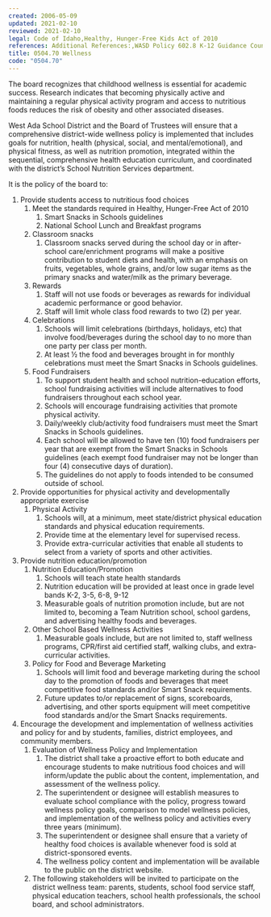 ```yaml
---
created: 2006-05-09
updated: 2021-02-10
reviewed: 2021-02-10
legal: Code of Idaho,Healthy, Hunger-Free Kids Act of 2010
references: Additional References:,WASD Policy 602.8 K-12 Guidance Counseling Programs,WASD Policy 602.4 Health Education
title: 0504.70 Wellness
code: "0504.70"
---
```


The board recognizes that childhood wellness is essential for academic success. Research indicates that becoming physically active and maintaining a regular physical activity program and access to nutritious foods reduces the risk of obesity and other associated diseases.

West Ada School District and the Board of Trustees will ensure that a comprehensive district-wide wellness policy is implemented that includes goals for nutrition, health (physical, social, and mental/emotional), and physical fitness, as well as nutrition promotion, integrated within the sequential, comprehensive health education curriculum, and coordinated with the district’s School Nutrition Services department.

It is the policy of the board to:

1. Provide students access to nutritious food choices
    1. Meet the standards required in Healthy, Hunger-Free Act of 2010
        1. Smart Snacks in Schools guidelines
        1. National School Lunch and Breakfast programs
    1. Classroom snacks
        1. Classroom snacks served during the school day or in after-school care/enrichment programs will make a positive contribution to student diets and health, with an emphasis on fruits, vegetables, whole grains, and/or low sugar items as the primary snacks and water/milk as the primary beverage.
    1. Rewards
        1. Staff will not use foods or beverages as rewards for individual academic performance or good     behavior.
        1. Staff will limit whole class food rewards to two (2) per year.
    1. Celebrations
        1. Schools will limit celebrations (birthdays, holidays, etc) that involve food/beverages during the school day to no more than one party per class per month.
        1. At least ½ the food and beverages brought in for monthly celebrations must meet the Smart Snacks in Schools guidelines.
    1. Food Fundraisers
        1. To support student health and school nutrition-education efforts, school fundraising activities will         include alternatives to food fundraisers throughout each school year.
        1. Schools will encourage fundraising activities that promote physical activity.
        1. Daily/weekly club/activity food fundraisers must meet the Smart Snacks in Schools guidelines.
        1. Each school will be allowed to have ten (10) food fundraisers per year that are exempt from the         Smart Snacks in Schools guidelines (each exempt food fundraiser may not be longer than four (4)         consecutive days of duration).
        1. The guidelines do not apply to foods intended to be consumed outside of school.
1. Provide opportunities for physical activity and developmentally appropriate exercise
    1. Physical Activity
        1. Schools will, at a minimum, meet state/district physical education standards and physical education         requirements.
        1. Provide time at the elementary level for supervised recess.
        1. Provide extra-curricular activities that enable all students to select from a variety of sports and other activities.
1. Provide nutrition education/promotion
    1. Nutrition Education/Promotion
        1. Schools will teach state health standards
        1. Nutrition education will be provided at least once in grade level bands K-2, 3-5, 6-8, 9-12
        1. Measurable goals of nutrition promotion include, but are not limited to, becoming a Team         Nutrition school, school gardens, and advertising healthy foods and beverages.
    1. Other School Based Wellness Activities
        1. Measurable goals include, but are not limited to, staff wellness programs, CPR/first aid certified         staff, walking clubs, and extra-curricular activities.
    1. Policy for Food and Beverage Marketing
        1. Schools will limit food and beverage marketing during the school day to the promotion of foods         and beverages that meet competitive food standards and/or Smart Snack requirements.
        1. Future updates to/or replacement of signs, scoreboards, advertising, and other sports equipment         will meet competitive food standards and/or the Smart Snacks requirements.
1. Encourage the development and implementation of wellness activities and policy for and by students, families, district employees, and community members.
    1. Evaluation of Wellness Policy and Implementation
        1. The district shall take a proactive effort to both educate and encourage students to make         nutritious food choices and will inform/update the public about the content, implementation, and         assessment of the wellness policy.
        1. The superintendent or designee will establish measures to evaluate school compliance with the         policy, progress toward wellness policy goals, comparison to model wellness policies, and         implementation of the wellness policy and activities every three years (minimum).
        1. The superintendent or designee shall ensure that a variety of healthy food choices is available         whenever food is sold at district-sponsored events.
        1. The wellness policy content and implementation will be available to the public on the district         website.
    1. The following stakeholders will be invited to participate on the district wellness team: parents, students,     school food service staff, physical education teachers, school health professionals, the school board, and     school administrators.
